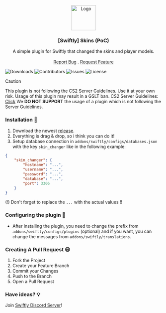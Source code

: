 <br/>
<p align="center">
  <a href="https://github.com/swiftly-solution/swiftly_skins">
    <img src="https://media.discordapp.net/attachments/979452783466000466/1168236894652469248/Swiftly_Logo.png?ex=6575f264&is=65637d64&hm=dd2834983bebeab98d7febd44bb3bd20e9aded13ecefac63cc990b222a9d9e9e&=&format=webp&quality=lossless&width=468&height=468" alt="Logo" width="80" height="80">
  </a>

  <h3 align="center">[Swiftly] Skins (PoC)</h3>

  <p align="center">
    A simple plugin for Swiftly that changed the skins and player models.
    <br/>
    <br/>
    <a href="https://github.com/swiftly-solution/swiftly_skins/issues">Report Bug</a>
    .
    <a href="https://github.com/swiftly-solution/swiftly_skins/issues">Request Feature</a>
  </p>
</p>

![Downloads](https://img.shields.io/github/downloads/swiftly-solution/swiftly_skins/total) ![Contributors](https://img.shields.io/github/contributors/swiftly-solution/swiftly_skins?color=dark-green) ![Issues](https://img.shields.io/github/issues/swiftly-solution/swiftly_skins) ![License](https://img.shields.io/github/license/swiftly-solution/swiftly_skins) 

> [!CAUTION]
> This plugin is not following the CS2 Server Guidelines. Use it at your own risk.
> Usage of this plugin may result in a GSLT ban.
> CS2 Server Guidelines: [Click](https://blog.counter-strike.net/index.php/server_guidelines/)
> We **DO NOT SUPPORT** the usage of a plugin which is not following the Server Guidelines.

### Installation 👀

1. Download the newest [release](https://github.com/swiftly-solution/swiftly_skins/releases).
2. Everything is drag & drop, so i think you can do it!
3. Setup database connection in `addons/swiftly/configs/databases.json` with the key `skin_changer` like in the following example:
```json
{
    "skin_changer": {
        "hostname": "...",
        "username": "...",
        "password": "...",
        "database": "...",
        "port": 3306
    }
}
```
(!) Don't forget to replace the `...` with the actual values !!

### Configuring the plugin 🧐

* After installing the plugin, you need to change the prefix from `addons/swiftly/configs/plugins` (optional) and if you want, you can change the messages from `addons/swiftly/translations`.

### Creating A Pull Request 😃

1. Fork the Project
2. Create your Feature Branch
3. Commit your Changes
4. Push to the Branch
5. Open a Pull Request

### Have ideas? 💡
Join [Swiftly Discord Server](https://swiftlycs2.net/discord)!
